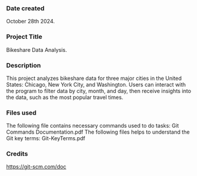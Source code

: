### Date created
October 28th 2024.

### Project Title
Bikeshare Data Analysis.

### Description
This project analyzes bikeshare data for three major cities in the United States: Chicago, New York City, and Washington. Users can interact with the program to filter data by city, month, and day, then receive insights into the data, such as the most popular travel times.

### Files used
The following file contains necessary commands used to do tasks:
Git Commands Documentation.pdf
The following files helps to understand the Git key terms:
Git-KeyTerms.pdf

### Credits
https://git-scm.com/doc

